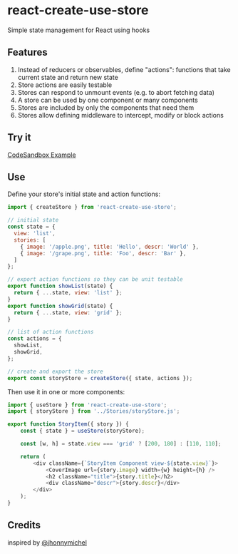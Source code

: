 # react-create-use-store

Simple state management for React using hooks

## Features

1. Instead of reducers or observables, define "actions": 
   functions that take current state and return new state 
1. Store actions are easily testable
1. Stores can respond to unmount events (e.g. to abort fetching data)
1. A store can be used by one component or many components
1. Stores are included by only the components that need them
1. Stores allow defining middleware to intercept, modify or block actions

## Try it

[CodeSandbox Example](https://codesandbox.io/s/rlm4k281mq)

## Use

Define your store's initial state and action functions:

```js
import { createStore } from 'react-create-use-store';

// initial state
const state = {
  view: 'list',
  stories: [
    { image: '/apple.png', title: 'Hello', descr: 'World' },
    { image: '/grape.png', title: 'Foo', descr: 'Bar' },
  ]
};

// export action functions so they can be unit testable
export function showList(state) {
  return { ...state, view: 'list' };
}
export function showGrid(state) {
  return { ...state, view: 'grid' };
}

// list of action functions
const actions = {
  showList,
  showGrid,
};

// create and export the store
export const storyStore = createStore({ state, actions });
```

Then use it in one or more components:
```js
import { useStore } from 'react-create-use-store';
import { storyStore } from '../Stories/storyStore.js';

export function StoryItem({ story }) {
	const { state } = useStore(storyStore);

	const [w, h] = state.view === 'grid' ? [200, 180] : [110, 110];

	return (
		<div className={`StoryItem Component view-${state.view}`}>
			<CoverImage url={story.image} width={w} height={h} />
			<h2 className="title">{story.title}</h2>
			<div className="descr">{story.descr}</div>
		</div>
	);
}
```

## Credits
 
inspired by [@jhonnymichel](https://github.com/jhonnymichel/react-hookstore/blob/6d23d2fcb0e7cf8a3929a01e0c543fe5e05ecf05/src/index.js)